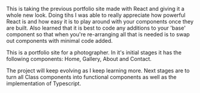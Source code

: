 This is taking the previous portfolio site made with React and giving it a whole new look. Doing tihs I was able to really appreciate how powerful React is and how easy it is to play around with your components once they are built. Also learned that it is best to code any additions to your 'base' component so that when you're re-arranging all that is needed is to swap out components with minimal code added.

This is a portfolio site for a photographer. In it's initial stages it has the following components: Home, Gallery, About and Contact.

The project will keep evolving as I keep learning more. Next stages are to turn all Class components into functional components as well as the implementation of Typescript.


